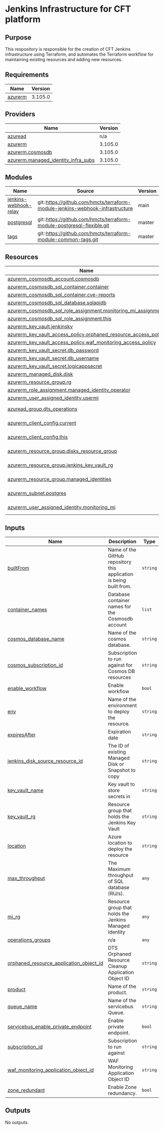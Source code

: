 # Jenkins Infrastructure for CFT platform

## Purpose

This respository is responsible for the creation of CFT Jenkins infrastructure using Terraform, and automates the Terraform workflow for maintaining existing resources and adding new resources.

<!-- BEGIN_TF_DOCS -->
## Requirements

| Name | Version |
|------|---------|
| <a name="requirement_azurerm"></a> [azurerm](#requirement\_azurerm) | 3.105.0 |

## Providers

| Name | Version |
|------|---------|
| <a name="provider_azuread"></a> [azuread](#provider\_azuread) | n/a |
| <a name="provider_azurerm"></a> [azurerm](#provider\_azurerm) | 3.105.0 |
| <a name="provider_azurerm.cosmosdb"></a> [azurerm.cosmosdb](#provider\_azurerm.cosmosdb) | 3.105.0 |
| <a name="provider_azurerm.managed_identity_infra_subs"></a> [azurerm.managed\_identity\_infra\_subs](#provider\_azurerm.managed\_identity\_infra\_subs) | 3.105.0 |

## Modules

| Name | Source | Version |
|------|--------|---------|
| <a name="module_jenkins-webhook-relay"></a> [jenkins-webhook-relay](#module\_jenkins-webhook-relay) | git::https://github.com/hmcts/terraform-module-jenkins-webhook-infrastructure | main |
| <a name="module_postgresql"></a> [postgresql](#module\_postgresql) | git::https://github.com/hmcts/terraform-module-postgresql-flexible.git | master |
| <a name="module_tags"></a> [tags](#module\_tags) | git::https://github.com/hmcts/terraform-module-common-tags.git | master |

## Resources

| Name | Type |
|------|------|
| [azurerm_cosmosdb_account.cosmosdb](https://registry.terraform.io/providers/hashicorp/azurerm/3.105.0/docs/resources/cosmosdb_account) | resource |
| [azurerm_cosmosdb_sql_container.container](https://registry.terraform.io/providers/hashicorp/azurerm/3.105.0/docs/resources/cosmosdb_sql_container) | resource |
| [azurerm_cosmosdb_sql_container.cve-reports](https://registry.terraform.io/providers/hashicorp/azurerm/3.105.0/docs/resources/cosmosdb_sql_container) | resource |
| [azurerm_cosmosdb_sql_database.sqlapidb](https://registry.terraform.io/providers/hashicorp/azurerm/3.105.0/docs/resources/cosmosdb_sql_database) | resource |
| [azurerm_cosmosdb_sql_role_assignment.monitoring_mi_assignment](https://registry.terraform.io/providers/hashicorp/azurerm/3.105.0/docs/resources/cosmosdb_sql_role_assignment) | resource |
| [azurerm_cosmosdb_sql_role_assignment.this](https://registry.terraform.io/providers/hashicorp/azurerm/3.105.0/docs/resources/cosmosdb_sql_role_assignment) | resource |
| [azurerm_key_vault.jenkinskv](https://registry.terraform.io/providers/hashicorp/azurerm/3.105.0/docs/resources/key_vault) | resource |
| [azurerm_key_vault_access_policy.orphaned_resource_access_policy](https://registry.terraform.io/providers/hashicorp/azurerm/3.105.0/docs/resources/key_vault_access_policy) | resource |
| [azurerm_key_vault_access_policy.waf_monitoring_access_policy](https://registry.terraform.io/providers/hashicorp/azurerm/3.105.0/docs/resources/key_vault_access_policy) | resource |
| [azurerm_key_vault_secret.db_password](https://registry.terraform.io/providers/hashicorp/azurerm/3.105.0/docs/resources/key_vault_secret) | resource |
| [azurerm_key_vault_secret.db_username](https://registry.terraform.io/providers/hashicorp/azurerm/3.105.0/docs/resources/key_vault_secret) | resource |
| [azurerm_key_vault_secret.logicappsecret](https://registry.terraform.io/providers/hashicorp/azurerm/3.105.0/docs/resources/key_vault_secret) | resource |
| [azurerm_managed_disk.disk](https://registry.terraform.io/providers/hashicorp/azurerm/3.105.0/docs/resources/managed_disk) | resource |
| [azurerm_resource_group.rg](https://registry.terraform.io/providers/hashicorp/azurerm/3.105.0/docs/resources/resource_group) | resource |
| [azurerm_role_assignment.managed_identity_operator](https://registry.terraform.io/providers/hashicorp/azurerm/3.105.0/docs/resources/role_assignment) | resource |
| [azurerm_user_assigned_identity.usermi](https://registry.terraform.io/providers/hashicorp/azurerm/3.105.0/docs/resources/user_assigned_identity) | resource |
| [azuread_group.dts_operations](https://registry.terraform.io/providers/hashicorp/azuread/latest/docs/data-sources/group) | data source |
| [azurerm_client_config.current](https://registry.terraform.io/providers/hashicorp/azurerm/3.105.0/docs/data-sources/client_config) | data source |
| [azurerm_client_config.this](https://registry.terraform.io/providers/hashicorp/azurerm/3.105.0/docs/data-sources/client_config) | data source |
| [azurerm_resource_group.disks_resource_group](https://registry.terraform.io/providers/hashicorp/azurerm/3.105.0/docs/data-sources/resource_group) | data source |
| [azurerm_resource_group.jenkins_key_vault_rg](https://registry.terraform.io/providers/hashicorp/azurerm/3.105.0/docs/data-sources/resource_group) | data source |
| [azurerm_resource_group.managed_identities](https://registry.terraform.io/providers/hashicorp/azurerm/3.105.0/docs/data-sources/resource_group) | data source |
| [azurerm_subnet.postgres](https://registry.terraform.io/providers/hashicorp/azurerm/3.105.0/docs/data-sources/subnet) | data source |
| [azurerm_user_assigned_identity.monitoring_mi](https://registry.terraform.io/providers/hashicorp/azurerm/3.105.0/docs/data-sources/user_assigned_identity) | data source |

## Inputs

| Name | Description | Type | Default | Required |
|------|-------------|------|---------|:--------:|
| <a name="input_builtFrom"></a> [builtFrom](#input\_builtFrom) | Name of the GitHub repository this application is being built from. | `string` | n/a | yes |
| <a name="input_container_names"></a> [container\_names](#input\_container\_names) | Database container names for the Cosmosdb account | `list` | <pre>[<br>  "performance-metrics",<br>  "pipeline-metrics"<br>]</pre> | no |
| <a name="input_cosmos_database_name"></a> [cosmos\_database\_name](#input\_cosmos\_database\_name) | Name of the cosmos database. | `string` | `"jenkins"` | no |
| <a name="input_cosmos_subscription_id"></a> [cosmos\_subscription\_id](#input\_cosmos\_subscription\_id) | Subscription to run against for Cosmos DB resources | `string` | n/a | yes |
| <a name="input_enable_workflow"></a> [enable\_workflow](#input\_enable\_workflow) | Enable workflow | `bool` | `true` | no |
| <a name="input_env"></a> [env](#input\_env) | Name of the environment to deploy the resource. | `string` | n/a | yes |
| <a name="input_expiresAfter"></a> [expiresAfter](#input\_expiresAfter) | Expiration date | `string` | `"3000-01-01"` | no |
| <a name="input_jenkins_disk_source_resource_id"></a> [jenkins\_disk\_source\_resource\_id](#input\_jenkins\_disk\_source\_resource\_id) | The ID of existing Managed Disk or Snapshot to copy | `string` | n/a | yes |
| <a name="input_key_vault_name"></a> [key\_vault\_name](#input\_key\_vault\_name) | Key vault to store secrets in | `string` | n/a | yes |
| <a name="input_key_vault_rg"></a> [key\_vault\_rg](#input\_key\_vault\_rg) | Resource group that holds the Jenkins Key Vault | `string` | `"core-infra-intsvc-rg"` | no |
| <a name="input_location"></a> [location](#input\_location) | Azure location to deploy the resource | `string` | `"UK South"` | no |
| <a name="input_max_throughput"></a> [max\_throughput](#input\_max\_throughput) | The Maximum throughput of SQL database (RU/s). | `any` | n/a | yes |
| <a name="input_mi_rg"></a> [mi\_rg](#input\_mi\_rg) | Resource group that holds the Jenkins Managed Identity | `any` | n/a | yes |
| <a name="input_operations_groups"></a> [operations\_groups](#input\_operations\_groups) | n/a | `any` | n/a | yes |
| <a name="input_orphaned_resource_application_object_id"></a> [orphaned\_resource\_application\_object\_id](#input\_orphaned\_resource\_application\_object\_id) | DTS Orphaned Resource Cleanup Application Object ID | `string` | `"50cce126-c44a-48bb-9361-5f55868d3182"` | no |
| <a name="input_product"></a> [product](#input\_product) | Name of the product. | `string` | n/a | yes |
| <a name="input_queue_name"></a> [queue\_name](#input\_queue\_name) | Name of the servicebus Queue. | `string` | `"jenkins"` | no |
| <a name="input_servicebus_enable_private_endpoint"></a> [servicebus\_enable\_private\_endpoint](#input\_servicebus\_enable\_private\_endpoint) | Enable private endpoint. | `bool` | `true` | no |
| <a name="input_subscription_id"></a> [subscription\_id](#input\_subscription\_id) | Subscription to run against | `string` | n/a | yes |
| <a name="input_waf_monitoring_application_object_id"></a> [waf\_monitoring\_application\_object\_id](#input\_waf\_monitoring\_application\_object\_id) | WAF Monitoring Application Object ID | `string` | `"414c87c4-9f5a-4fcf-b630-91d1c282ace0"` | no |
| <a name="input_zone_redundant"></a> [zone\_redundant](#input\_zone\_redundant) | Enable Zone redundancy. | `bool` | `false` | no |

## Outputs

No outputs.
<!-- END_TF_DOCS -->